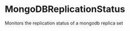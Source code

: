 MongoDBReplicationStatus
========================

Monitors the replication status of a mongodb replica set